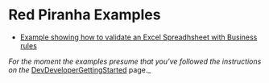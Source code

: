 # Red Piranha Examples

* [Example showing how to validate an Excel Spreadhsheet with Business rules](ExcelDataRules/example.md)

*For the moment the examples presume that you've followed the instructions on the*
[DevDeveloperGettingStarted](../docs/d-GettingStarted.md) page._

<!--stackedit_data:
eyJoaXN0b3J5IjpbNDM1MTQxNDU4XX0=
-->